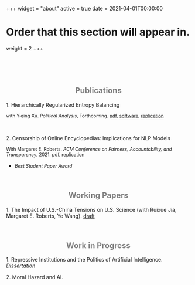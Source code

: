 +++
widget = "about"
active = true
date = 2021-04-01T00:00:00

# Order that this section will appear in.
weight = 2
+++


<br/><br/>
<br/>

<center><h2> <span style="color:grey"> Publications </span> </h2></center>

1\. Hierarchically Regularized Entropy Balancing

<span style="font-size:0.9em;"> with Yiqing Xu. <em> Political Analysis</em>, Forthcoming. [pdf](hbal.pdf), [software](https://github.com/xuyiqing/hbal), [replication](https://dataverse.harvard.edu/dataset.xhtml?persistentId=doi:10.7910/DVN/QI2WP9)</span> 

<br/>

2\. Censorship of Online Encyclopedias: Implications for NLP Models

<span style="font-size:0.9em;"> With Margaret E. Roberts. <em>ACM Conference on Fairness, Accountability, and Transparency</em>, 2021. [pdf](censorNLP.pdf), [replication](https://github.com/EddieYang211/TrainingDatasetCensorship)</span> 
<ul>
  <li> <span style="font-size:0.9em;"> <em>Best Student Paper Award</em></span>  </li>
</ul><br/>

<center><h2> <span style="color:grey"> Working Papers </span> </h2></center>

1\. The Impact of U.S.-China Tensions on U.S. Science (with Ruixue Jia, Margaret E. Roberts, Ye Wang). [draft](ChinaScience.pdf)

<br/>
<center><h2> <span style="color:grey"> Work in Progress </span> </h2></center>

1\. Repressive Institutions and the Politics of Artificial Intelligence. *Dissertation* 

2\. Moral Hazard and AI.

